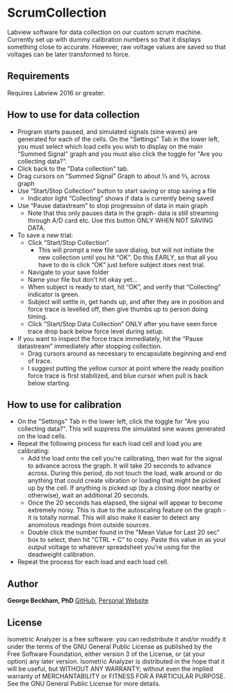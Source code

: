 # ScrumCollection

Labview software for data collection on our custom scrum machine. Currently set up with dummy calibration numbers so that it displays something close to accurate. However, raw voltage values are saved so that voltages can be later transformed to force.

## Requirements

Requires Labview 2016 or greater.

## How to use for data collection

- Program starts paused, and simulated signals (sine waves) are generated for each of the cells. On the "Settings" Tab in the lower left, you must select which load cells you wish to display on the main "Summed Signal" graph and you must also click the toggle for "Are you collecting data?".
- Click back to the "Data collection" tab.
- Drag cursors on “Summed Signal” Graph to about ⅓ and ⅔, across graph
- Use “Start/Stop Collection” button to start saving or stop saving a file
  - Indicator light “Collecting” shows if data is currently being saved
- Use “Pause datastream” to stop progression of data in main graph
  - Note that this only pauses data in the graph- data is still streaming through A/D card etc. Use this button ONLY WHEN NOT SAVING DATA.
- To save a new trial:
  - Click “Start/Stop Collection”
    - This will prompt a new file save dialog, but will not initiate the new collection until you hit “OK”. Do this EARLY, so that all you have to do is click “OK” just before subject does next trial.
  - Navigate to your save folder
  - Name your file but don't hit okay yet...
  - When subject is ready to start, hit “OK”, and verify that “Collecting” indicator is green.
  - Subject will settle in, get hands up, and after they are in position and force trace is levelled off, then give thumbs up to person doing timing.
  - Click “Start/Stop Data Collection” ONLY after you have seen force trace drop back below force level during setup.
- If you want to inspect the force trace immediately, hit the “Pause datastream” immediately after stopping collection.
  - Drag cursors around as necessary to encapsulate beginning and end of trace. 
  - I suggest putting the yellow cursor at point where the ready position force trace is first stabilized, and blue cursor when pull is back below starting.

## How to use for calibration

- On the "Settings" Tab in the lower left, click the toggle for "Are you collecting data?". This will suppress the simulated sine waves generated on the load cells.
- Repeat the following process for each load cell and load you are calibrating:
  - Add the load onto the cell you're calibrating, then wait for the signal to advance across the graph. It will take 20 seconds to advance across. During this period, do not touch the load, walk around or do anything that could create vibration or loading that might be picked up by the cell. If anything is picked up (by a closing door nearby or otherwise), wait an additional 20 seconds.
  - Once the 20 seconds has elapsed, the signal will appear to become extremely noisy. This is due to the autoscaling feature on the graph - it is totally normal. This will also make it easier to detect any anomolous readings from outside sources.
  - Double click the number found in the "Mean Value for Last 20 sec" box to select, then hit "CTRL + C" to copy. Paste this value in as your output voltage to whatever spreadsheet you're using for the deadweight calibration.
- Repeat the process for each load and each load cell.

## Author

**George Beckham, PhD**  [GitHub](https://github.com/ExcellentSport), [Personal Website](https://www.georgebeckham.com)  

## License

Isometric Analyzer is a free software: you can redistribute it and/or modify it under the terms of the GNU General Public License as published by the Free Software Foundation, either version 3 of the License, or (at your option) any later version. Isometric Analyzer is distributed in the hope that it will be useful, but WITHOUT ANY WARRANTY; without even the implied warranty of MERCHANTABILITY or FITNESS FOR A PARTICULAR PURPOSE. See the GNU General Public License for more details.